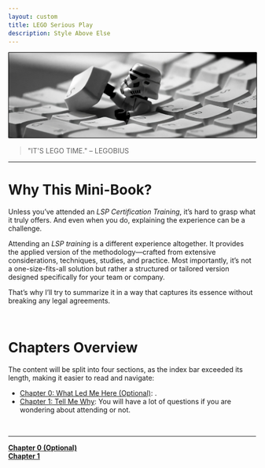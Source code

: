 ```yaml
---
layout: custom
title: LEGO Serious Play
description: Style Above Else
---
```


<img class="myImg" src="../images/headers/black-lego-stormtrooper.png" alt="https://wallpapers.com/wallpapers/lego-star-wars-1920-x-1200-rct4ulve5dbdfj6n.html" style="border: 1px solid #000; border-radius: 1px; padding: 0px; cursor: pointer;">

>"IT'S LEGO TIME." – LEGOBIUS

---

# Why This Mini-Book?

Unless you’ve attended an *LSP Certification Training*, it’s hard to grasp what it truly offers. And even when you do, explaining the experience can be a challenge.

Attending an *LSP training* is a different experience altogether. It provides the applied version of the methodology—crafted from extensive considerations, techniques, studies, and practice. Most importantly, it’s not a one-size-fits-all solution but rather a structured or tailored version designed specifically for your team or company.

That’s why I’ll try to summarize it in a way that captures its essence without breaking any legal agreements.

<br>

# Chapters Overview

The content will be split into four sections, as the index bar exceeded its length, making it easier to read and navigate:

- [Chapter 0: What Led Me Here (Optional)](/pages/lsp-chapter-0): .
- [Chapter 1: Tell Me Why](/pages/lsp-chapter-1): You will have a lot of questions if you are wondering about attending or not.

<br>

---
<div class="ds-button-container">
  <a href="/pages/lsp-chapter-0" class="custom-button left"><strong>Chapter 0 (Optional)</strong></a>
</div>


<div class="ds-button-container">
  <a href="/pages/lsp-chapter-1" class="custom-button left"><strong>Chapter 1</strong></a>
</div>
